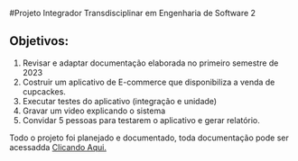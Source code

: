 #Projeto Integrador Transdisciplinar em Engenharia de Software 2

## Objetivos:
1. Revisar e adaptar documentação elaborada no primeiro semestre de 2023
2. Costruir um aplicativo de E-commerce que disponibiliza a venda de cupcackes.
3. Executar testes do aplicativo (integração e unidade)
4. Gravar um video explicando o sistema
5. Convidar 5 pessoas para testarem o aplicativo e gerar relatório.
   
Todo o projeto foi planejado e documentado, toda documentação pode ser acessadda <a href='https://github.com/joaoassis1304/PIT_Ecommerce_Documentacao'>Clicando Aqui.</a>
